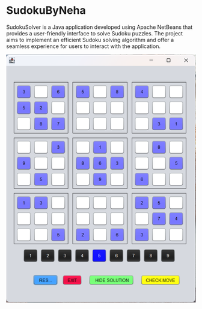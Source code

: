 # SudokuByNeha
SudokuSolver is a Java application developed using Apache NetBeans that provides a user-friendly interface to solve Sudoku puzzles. The project aims to implement an efficient Sudoku solving algorithm and offer a seamless experience for users to interact with the application.



![Project Snippet](./Images/main.png)

